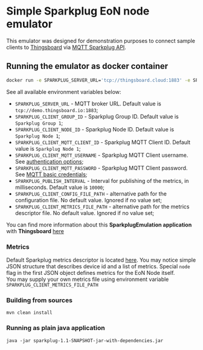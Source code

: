 # Simple Sparkplug EoN node emulator 

This emulator was designed for demonstration purposes to connect sample clients to [Thingsboard](https://thingsboard.io) via [MQTT Sparkplug API](https://thingsboard.io/docs/reference/mqtt-sparkplug-api/).

## Running the emulator as docker container

```bash
docker run -e SPARKPLUG_SERVER_URL='tcp://thingsboard.cloud:1883' -e SPARKPLUG_CLIENT_MQTT_USERNAME='YOUR_THINGSBOARD_DEVICE_TOKEN' thingsboard/tb-sparkplug-emulator:latest
```

See all available environment variables below:

 * <code>SPARKPLUG_SERVER_URL</code> - MQTT broker URL. Default value is <code>tcp://demo.thingsboard.io:1883</code>;
 * <code>SPARKPLUG_CLIENT_GROUP_ID</code> - Sparkplug Group ID. Default value is <code>Sparkplug Group 1</code>;   
 * <code>SPARKPLUG_CLIENT_NODE_ID</code> - Sparkplug Node ID. Default value is <code>Sparkplug Node 1</code>;   
 * <code>SPARKPLUG_CLIENT_MQTT_CLIENT_ID</code> - Sparkplug MQTT Client ID. Default value is <code>Sparkplug Node 1</code>;   
 * <code>SPARKPLUG_CLIENT_MQTT_USERNAME</code> - Sparkplug MQTT Client username. See [authentication options](https://thingsboard.io/docs/user-guide/device-credentials/);    
 * <code>SPARKPLUG_CLIENT_MQTT_PASSWORD</code> - Sparkplug MQTT Client password. See [MQTT basic credentials](https://thingsboard.io/docs/user-guide/basic-mqtt/);
 * <code>SPARKPLUG_PUBLISH_INTERVAL</code> - Interval for publishing of the metrics, in milliseconds. Default value is <code>10000</code>;   
 * <code>SPARKPLUG_CLIENT_CONFIG_FILE_PATH</code> - alternative path for the configuration file. No default value. Ignored if no value set;
 * <code>SPARKPLUG_CLIENT_METRICS_FILE_PATH</code> - alternative path for the metrics descriptor file. No default value. Ignored if no value set;   

You can find more information about this **SparkplugEmulation application** with **Thingsboard** [here](https://thingsboard.io/docs/reference/mqtt-sparkplug-api/)

### Metrics

Default Sparkplug metrics descriptor is located [here](https://github.com/thingsboard/sparkplug-emulator/blob/main/src/main/resources/Metrics.json).
You may notice simple JSON structure that describes device id and a list of metrics. 
Special <code>node</code> flag in the first JSON object defines metrics for the EoN Node itself.  
You may supply your own metrics file using environment variable <code>SPARKPLUG_CLIENT_METRICS_FILE_PATH</code>

### Building from sources

```shell
mvn clean install
```

### Running as plain java application

```shell
java -jar sparkplug-1.1-SNAPSHOT-jar-with-dependencies.jar
```


